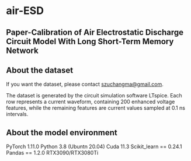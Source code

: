 # air-ESD
## Paper-Calibration of Air Electrostatic Discharge Circuit  Model With Long Short-Term Memory Network
## About the dataset
If you want the dataset, please contact szuchangma@gmail.com.

The dataset is generated by the circuit simulation software LTspice. Each row represents a current waveform, containing 200 enhanced voltage features, while the remaining features are current values sampled at 0.1 ns intervals.
## About the model environment
PyTorch 1.11.0 
Python 3.8 (Ubuntn 20.04) 
Cuda 11.3
Scikit_learn == 0.24.1
Pandas == 1.2.0
RTX3090/RTX3080Ti
